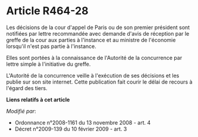 # Article R464-28

Les décisions de la cour d'appel de Paris ou de son premier président sont notifiées par lettre recommandée avec demande
d'avis de réception par le greffe de la cour aux parties à l'instance et au ministre de l'économie lorsqu'il n'est pas partie
à l'instance.

Elles sont portées à la connaissance de l'Autorité de la concurrence par lettre simple à l'initiative du greffe.

L'Autorité de  la concurrence veille à l'exécution de ses décisions et les publie sur son site  internet. Cette publication
fait courir le délai de recours à l'égard des  tiers.

**Liens relatifs à cet article**

_Modifié par_:

  - Ordonnance n°2008-1161 du 13 novembre 2008 - art. 4
  - Décret n°2009-139 du 10 février 2009 - art. 3
